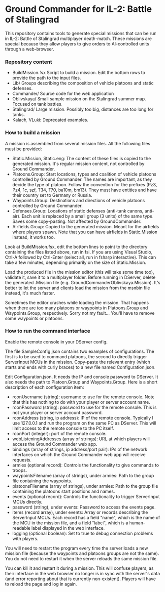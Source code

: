 # Ground Commander for IL-2: Battle of Stalingrad #

This repository contains tools to generate special missions that can be run in IL-2: Battle of Stalingrad multiplayer death-match.
These missions are special because they allow players to give orders to AI-controlled units through a web-browser.

### Repository content ###

* BuildMission.fsx Script to build a mission. Edit the bottom rows to provide the path to the input files.
* Lib/ Groups describing the composition of vehicle platoons and static defenses.
* Commander/ Source code for the web application
* Oblivskaya/ Small sample mission on the Stalingrad summer map. Focused on tank battles.
* Stalingrad/ Large mission. Possibly too big, distances are too long for tanks.
* Kalach, VLuki: Deprecated examples.

### How to build a mission ###

A mission is assembled from several mission files. All the following files must be provided:

* Static.Mission, Static.eng: The content of these files is copied to the generated mission. It's regular mission content, not controlled by Ground Commander.
* Platoons.Group: Start locations, types and coalition of vehicle platoons controlled by Ground Commander. The names are important, as they decide the type of platoon. Follow the convention for the prefixes (Pz3, Pz4, 1c, szf, T34, T70, ba10m, bm13). They must have entities and have their country set to Germany or Russia.
* Waypoints.Group: Destinations and directions of vehicle platoons controlled by Ground Commander.
* Defenses.Group: Locations of static defenses (anti-tank canons, anti-air). Each unit is replaced by a small group (3 units) of the same type. Saves some copy-pasting. Not affected by GroundCommander.
* Airfields.Group: Copied to the generated mission. Meant for the airfields where players spawn. Note that you can have airfields in Static.Mission instead, it works too.

Look at BuildMission.fsx, edit the bottom lines to point to the directory containing the files listed above, run in fsi. If you are using Visual Studio, Ctrl-A followed by Ctrl-Enter (select all, run in fsharp interactive). This can take a few minutes, depending primarily on the size of Static.Mission.

Load the produced file in the mission editor (this will take some time too), validate it, save it to a multiplayer folder. Before running in DServer, delete the generated .Mission file (e.g. GroundCommanderOblivskaya.Mission). It's better to let the server and clients load the mission from the msnbin file instead, it's much faster.

Sometimes the editor crashes while loading the mission. That happens when there are too many platoons or waypoints in Platoons.Group and Waypoints.Group, respectively. Sorry not my fault... You'll have to remove some waypoints or platoons.

### How to run the command interface

Enable the remote console in your DServer config.

The file SampleConfig.json contains two examples of configurations. The first is to be used to command platoons, the second to directly trigger ServerInput MCUs in the mission. Copy-paste the relevant entry (which starts and ends with curly braces) to a new file named Configuration.json.

Edit Configuration.json. It needs the IP and console password to DServer. It also needs the path to Platoon.Group and Waypoints.Group.
Here is a short description of each configuration item:

* rconUsername (string): username to use for the remote console. Note that this has nothing to do with your player or server account name.
* rconPassword (string): password to use for the remote console. This is not your player or server account password.
* rconAddress (string, ip address): IP of the remote console. Typically I use 127.0.0.1 and run the program on the same PC as DServer. This will limit access to the remote console to the PC itself.
* rconPort (integer): port of the remote console.
* webListeningAddresses (array of strings): URL at which players will access the Ground Commander web app.
* bindings (array of strings, ip address/port pair): IPs of the network interfaces on which the Ground Commander web app will receive requests.
* armies (optional record): Controls the functionality to give commands to troops.
* waypointsFilename (array of strings), under armies: Path to the group file containing the waypoints.
* platoonsFilename (array of strings), under armies: Path to the group file containing the platoons start positions and names.
* events (optional record): Controls the functionality to trigger ServerInput MCUs directly.
* password (string), under events: Password to access the events page.
* items (record array), under events: Array or records describing the ServerInput MCUs. Each record has a field "name", which is the name of the MCU in the mission file, and a field "label", which is a human-readable label displayed in the web interface.
* logging (optional boolean): Set to true to debug connection problems with players.

You will need to restart the program every time the server loads a new mission file (because the waypoints and platoons groups are not the same). You do not need to restart it when the server reloads the same mission file.

You can kill it and restart it during a mission. This will confuse players, as their interface in the web browser no longer is in sync with the server's data (and error reporting about that is currently non-existent). Players will have to reload the page and log in again.